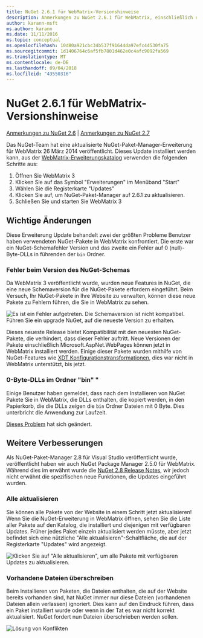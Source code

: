 ```yaml
---
title: NuGet 2.6.1 für WebMatrix-Versionshinweise
description: Anmerkungen zu NuGet 2.6.1 für WebMatrix, einschließlich der bekannten Probleme, Fehlerkorrekturen, hinzugefügter Features und DCRs.
author: karann-msft
ms.author: karann
ms.date: 11/11/2016
ms.topic: conceptual
ms.openlocfilehash: 10d80a921cbc34b537f91644da97efc44530fa75
ms.sourcegitcommit: 1d1406764c6af5fb7801d462e0c4afc9092fa569
ms.translationtype: MT
ms.contentlocale: de-DE
ms.lasthandoff: 09/04/2018
ms.locfileid: "43550316"
---
```

# <a name="nuget-261-for-webmatrix-release-notes"></a>NuGet 2.6.1 für WebMatrix-Versionshinweise

[Anmerkungen zu NuGet 2.6](../release-notes/nuget-2.6.md) | [Anmerkungen zu NuGet 2.7](../release-notes/nuget-2.7.md)

Das NuGet-Team hat eine aktualisierte NuGet-Paket-Manager-Erweiterung für WebMatrix 26 März 2014 veröffentlicht.  Dieses Update installiert werden kann, aus der [WebMatrix-Erweiterungskatalog](https://blogs.iis.net/webmatrix/retiring-the-webmatrix-extensions-gallery) verwenden die folgenden Schritte aus:

1. Öffnen Sie WebMatrix 3
1. Klicken Sie auf das Symbol "Erweiterungen" im Menüband "Start"
1. Wählen Sie die Registerkarte "Updates"
1. Klicken Sie auf, um NuGet-Paket-Manager auf 2.6.1 zu aktualisieren.
1. Schließen Sie und starten Sie WebMatrix 3

## <a name="notable-changes"></a>Wichtige Änderungen

Diese Erweiterung Update behandelt zwei der größten Probleme Benutzer haben verwendeten NuGet-Pakete in WebMatrix konfrontiert.  Die erste war ein NuGet-Schemafehler Version und das zweite ein Fehler auf 0 (null)-Byte-DLLs in führenden der `bin` Ordner.

### <a name="nuget-schema-version-error"></a>Fehler beim Version des NuGet-Schemas

Da WebMatrix 3 veröffentlicht wurde, wurden neue Features in NuGet, die eine neue Schemaversion für die NuGet-Pakete erfordern eingeführt.  Beim Versuch, Ihr NuGet-Pakete in Ihre Website zu verwalten, können diese neue Pakete zu Fehlern führen, die Sie in WebMatrix zu sehen.

![Es ist ein Fehler aufgetreten. Die Schemaversion ist nicht kompatibel. Führen Sie ein upgrade NuGet, auf die neueste Version zu erhalten.](./media/NuGet-2.8/webmatrix-schema-version.png)

Dieses neueste Release bietet Kompatibilität mit den neuesten NuGet-Pakete, die verhindert, dass dieser Fehler auftritt. Neue Versionen der Pakete einschließlich Microsoft.AspNet.WebPages können jetzt in WebMatrix installiert werden.  Einige dieser Pakete wurden mithilfe von NuGet-Features wie [XDT Konfigurationstransformationen](../release-notes/nuget-2.6.md#xdt), dies war nicht in WebMatrix unterstützt, bis jetzt.

### <a name="zero-byte-dlls-in-bin-folder"></a>0-Byte-DLLs im Ordner "bin" "

Einige Benutzer haben gemeldet, dass nach dem Installieren von NuGet Pakete Sie in WebMatrix, die DLLs enthalten, die kopiert werden, in den Papierkorb, die die DLLs zeigen die `bin` Ordner Dateien mit 0 Byte.  Dies unterbricht die Anwendung zur Laufzeit.

[Dieses Problem](https://nuget.codeplex.com/workitem/4060) hat sich geändert.

## <a name="other-recent-improvements"></a>Weitere Verbesserungen

Als NuGet-Paket-Manager 2.8 für Visual Studio veröffentlicht wurde, veröffentlicht haben wir auch NuGet Package Manager 2.5.0 für WebMatrix.  Während dies im erwähnt wurde die [NuGet 2.8 Release Notes](../release-notes/nuget-2.8.md#webmatrix-nuget-client-updates), wir jedoch nicht erwähnt die spezifischen neue Funktionen, die Updates eingeführt wurden.

### <a name="update-all"></a>Alle aktualisieren

Sie können alle Pakete von der Website in einem Schritt jetzt aktualisieren!  Wenn Sie die NuGet-Erweiterung in WebMatrix öffnen, sehen Sie die Liste aller Pakete auf den Katalog, die installiert und diejenigen mit verfügbaren Updates.  Früher jedes Paket einzeln aktualisiert werden müsste, aber jetzt befindet sich eine nützliche "Alle aktualisieren"-Schaltfläche, die auf der Registerkarte "Updates" wird angezeigt.

![Klicken Sie auf "Alle aktualisieren", um alle Pakete mit verfügbaren Updates zu aktualisieren.](./media/NuGet-2.8/webmatrix-update-all.png)

### <a name="overwrite-existing-files"></a>Vorhandene Dateien überschreiben

Beim Installieren von Paketen, die Dateien enthalten, die auf der Website bereits vorhanden sind, hat NuGet immer nur diese Dateien (vorhandenen Dateien allein verlassen) ignoriert.  Dies kann auf den Eindruck führen, dass ein Paket installiert wurde oder wenn in der Tat es war nicht korrekt aktualisiert.  NuGet fordert nun Dateien überschrieben werden sollen.

![Lösung von Konflikten](./media/NuGet-2.8/webmatrix-overwrite-file.png)
